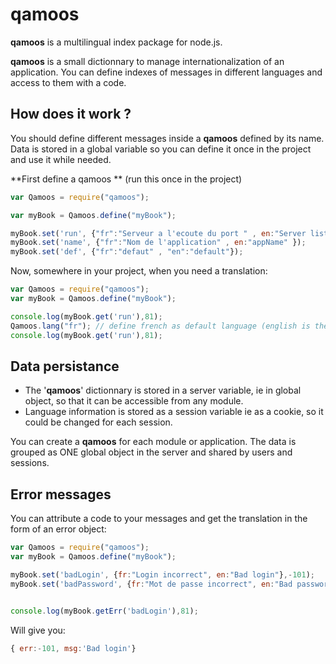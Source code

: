 # qamoos #

**qamoos** is a multilingual index package for node.js.

**qamoos** is a small dictionnary to manage internationalization of an application. You can define indexes of messages in different languages and access to them with a code.

## How does it work ? ##
You should define different messages inside a **qamoos** defined by its name. Data is stored in a global variable so you can define it once in the project and use it while needed.

**First define a qamoos ** (run this once in the project)
```javascript
var Qamoos = require("qamoos");

var myBook = Qamoos.define("myBook");

myBook.set('run', {"fr":"Serveur a l'ecoute du port " , en:"Server listening port " });
myBook.set('name', {"fr":"Nom de l'application" , en:"appName" });
myBook.set('def', {"fr":"defaut" , "en":"default"});
```

Now, somewhere in your project, when you need a translation:
```javascript
var Qamoos = require("qamoos");
var myBook = Qamoos.define("myBook");

console.log(myBook.get('run'),81);
Qamoos.lang("fr"); // define french as default language (english is the default value)
console.log(myBook.get('run'),81);
```

## Data persistance ##
 - The '**qamoos**' dictionnary is stored in a server variable, ie in global object, so that it can be accessible from any module.
 - Language information is stored as a session variable ie as a cookie, so it could be changed for each session.

You can create a **qamoos** for each module or application. The data is grouped as ONE global object in the server and shared by users and sessions.

## Error messages ##
You can attribute a code to your messages and get the translation in the form of an error object:

```javascript
var Qamoos = require("qamoos");
var myBook = Qamoos.define("myBook");

myBook.set('badLogin', {fr:"Login incorrect", en:"Bad login"},-101);
myBook.set('badPassword', {fr:"Mot de passe incorrect", en:"Bad password"},-102);


console.log(myBook.getErr('badLogin'),81);
```

Will give you:
```javascript
{ err:-101, msg:'Bad login'}
```
